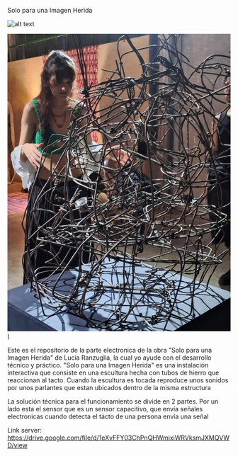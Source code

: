 Solo para una Imagen Herida

![alt text]([http://url/to/img.png](https://github.com/alejoRGB/Solo-para-una-imagen-herida/blob/main/1T8A1022.JPG))


![alt text](https://github.com/alejoRGB/Solo-para-una-imagen-herida/blob/main/WhatsApp%20Image%202024-01-29%20at%2009.54.31.jpeg))

Este es el repositorio de la parte electronica de la obra "Solo para una Imagen Herida" de Lucía Ranzuglia, 
la cual yo ayude con el desarrollo técnico y práctico. "Solo para una Imagen Herida" es una instalación interactiva
que consiste en una escultura hecha con tubos de hierro que reaccionan al tacto.
Cuando la escultura es tocada reproduce unos sonidos por unos parlantes que estan ubicados dentro de la misma estructura


La solución técnica para el funcionamiento se divide en 2 partes. Por un lado esta el sensor que es un sensor capacitivo, que envía 
señales electronicas cuando detecta el tácto de una persona envía una señal 

Link server: https://drive.google.com/file/d/1eXvFFY03ChPnQHWmixiWRVksmJXMQVWD/view



